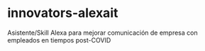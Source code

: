 # innovators-alexait
Asistente/Skill Alexa para mejorar comunicación de empresa con empleados en tiempos post-COVID
